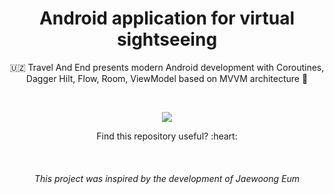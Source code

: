 <h1 align="center">Android application for virtual sightseeing</h1>
<p align="center">  
🇺🇿 Travel And End presents modern Android development with Coroutines, Dagger Hilt, Flow, Room, ViewModel based on MVVM architecture 👀
</p>
</br>

<p align="center">
<img src="/previews/screenshot.jpg"/>
</p>

<p align="center"> Find this repository useful? :heart: </p>
</br>

<h6 align="center">This project was inspired by the development of Jaewoong Eum</h6>


